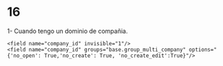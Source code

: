 # 16

1- Cuando tengo un dominio de compañia.
```
<field name="company_id" invisible="1"/>
<field name="company_id" groups="base.group_multi_company" options="{'no_open': True,'no_create': True, 'no_create_edit':True}"/>                                
```

